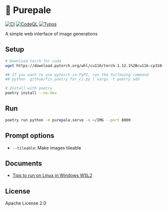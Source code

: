 
# 🎨 Purepale

[![CI](https://github.com/shirayu/purepale/actions/workflows/ci.yml/badge.svg)](https://github.com/shirayu/purepale/actions/workflows/ci.yml)
[![CodeQL](https://github.com/shirayu/purepale/actions/workflows/codeql-analysis.yml/badge.svg)](https://github.com/shirayu/purepale/actions/workflows/codeql-analysis.yml)
[![Typos](https://github.com/shirayu/purepale/actions/workflows/typos.yml/badge.svg)](https://github.com/shirayu/purepale/actions/workflows/typos.yml)

A simple web interface of image generations

## Setup

```bash
# Download torch for cuda
wget https://download.pytorch.org/whl/cu116/torch-1.12.1%2Bcu116-cp310-cp310-linux_x86_64.whl -P wheel

## If you want to use pytorch in PyPI, run the following command
## python .github/fix_poetry_for_ci.py | xargs -t poetry add

# Install with poetry
poetry install --no-dev
```

## Run

```bash
poetry run python -m purepale.serve -o ~/IMG --port 8000
```

## Prompt options

- ``--tileable``: Make images tileable

## Documents

- [Tips to run on Linux in Windows WSL2](docs/wsl2.md)

## License

Apache License 2.0
